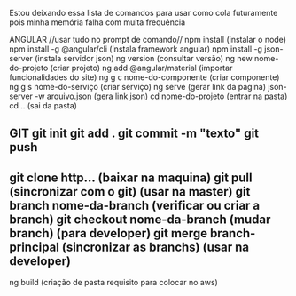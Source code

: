 Estou deixando essa lista de comandos para usar como cola futuramente pois minha memória falha com muita frequência

ANGULAR
//usar tudo no prompt de comando//
npm install (instalar o node)
npm install -g @angular/cli (instala framework angular)
npm install -g json-server (instala servidor json)
ng version (consultar versão)
ng new nome-do-projeto (criar projeto)
ng add @angular/material (importar funcionalidades do site)
ng g c nome-do-componente (criar componente)
ng g s nome-do-serviço (criar serviço)
ng serve (gerar link da pagina)
json-server -w arquivo.json (gera link json)
cd nome-do-projeto (entrar na pasta)
cd .. (sai da pasta)

GIT
git init
git add .
git commit -m "texto"
git push
-----
git clone http... (baixar na maquina)
git pull (sincronizar com o git) (usar na master)
git branch nome-da-branch (verificar ou criar a branch)
git checkout nome-da-branch (mudar branch) (para developer)
git merge branch-principal (sincronizar as branchs) (usar na developer)
-----
ng build (criação de pasta requisito para colocar no aws)
